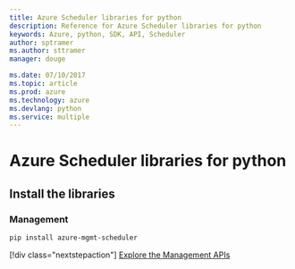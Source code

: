 ```yaml
---
title: Azure Scheduler libraries for python
description: Reference for Azure Scheduler libraries for python
keywords: Azure, python, SDK, API, Scheduler
author: sptramer
ms.author: sttramer
manager: douge

ms.date: 07/10/2017
ms.topic: article
ms.prod: azure
ms.technology: azure
ms.devlang: python
ms.service: multiple
---
```


# Azure Scheduler libraries for python

## Install the libraries


### Management

```bash
pip install azure-mgmt-scheduler
```
[!div class="nextstepaction"]
[Explore the Management APIs](/python/api/overview/azure/scheduler/managementlibrary)